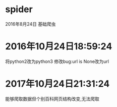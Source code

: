 
# spider
2016年8月24日
基础爬虫

# 2016年10月24日18:59:24
将python2改为python3
修改bug:url is None改为url

# 2017年10月24日21:31:24
能够爬取数据但个别百科网页结构改变,无法爬取

